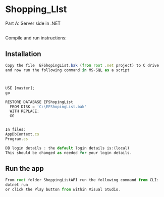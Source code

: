 # Shopping_LIst
Part A: Server side in .NET



##
Compile and run instructions:



## Installation
```js
Copy the file  EFShopingList.bak (from root .net project) to C drive
and now run the following command in MS-SQL as a script



USE [master];
go

RESTORE DATABASE EFShopingList
  FROM DISK = 'C:\EFShopingList.bak'
  WITH REPLACE;
  GO


In files: 
AppDbContext.cs
Program.cs

DB login details : the default login details is:(local)
This should be changed as needed for your login details.

```

## Run the app
```js
From root folder ShoppingListAPI run the following command from CLI:
dotnet run
or click the Play button from within Visual Studio.

```